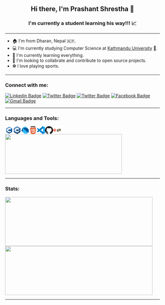 <h2 align = "center"> Hi there, I'm Prashant Shrestha 👋 </h2>
<h3 align = "center"> I'm currently a student learning his way!!! 📈</h3>

---

- 🏠 I'm from Dharan, Nepal 🇳🇵.
- 💻 I'm currently studying Computer Science at [Kathmandu University](https://ku.edu.np) 🏫.
- 🌱 I'm currently learning everything.
- 🙌 I'm looking to collabrate and contribute to open source projects.
- ⚽ I love playing sports.


---


### Connect with me:

[![Linkedin Badge](https://img.shields.io/badge/-Prashant_Shrestha-blue?style=square&logo=Linkedin&logoColor=white&link=https://www.linkedin.com/in/Prashant-Shrestha)](https://www.linkedin.com/in/prashant-shrestha-a55bb8226/)
[![Twitter Badge](https://img.shields.io/badge/-Prashantstha315-lightblue?style=square&logo=twitter&logoColor=white&link=https://twitter.com/Prashantstha315)](https://twitter.com/prashantstha315/)
[![Twitter Badge](https://img.shields.io/badge/-prashantstha315-red?style=square&logo=instagram&logoColor=white&link=https://instagram.com/Prashantstha315)](https://www.instagram.com/prashantstha315/)
[![Facebook Badge](https://img.shields.io/badge/-Shrestha_Prashant_Newar-blue?style=square&logo=Facebook&logoColor=white&link=https://facebook.com/shresthaprashantnewar)](https://www.facebook.com/james.shrestha.96155/)
[![Gmail Badge](https://img.shields.io/badge/prashantstha1110@gmail.com-white?style=square&logo=Gmail&logoColor=&link=mailto:prashantstha1110@gmail.com)](mailto:prashantstha1110@gmail.com)


---


### Languages and Tools:

<img align="left" alt="C" width="26px" src="https://raw.githubusercontent.com/github/explore/78df643247d429f6cc873026c0622819ad797942/topics/c/c.png" />
<img align="left" alt="CPP" width="26px" src="https://raw.githubusercontent.com/github/explore/78df643247d429f6cc873026c0622819ad797942/topics/cpp/cpp.png" />
<img align="left" alt="Dart" width="26px" src="https://raw.githubusercontent.com/github/explore/78df643247d429f6cc873026c0622819ad797942/topics/dart/dart.png" />
<img align="left" alt="HTML5" width="26px" src="https://raw.githubusercontent.com/github/explore/80688e429a7d4ef2fca1e82350fe8e3517d3494d/topics/html/html.png"/>
<img align="left" alt="Visual Studio Code" width="26px" src="https://raw.githubusercontent.com/github/explore/80688e429a7d4ef2fca1e82350fe8e3517d3494d/topics/visual-studio-code/visual-studio-code.png" />
<img align="left" alt="GitHub" width="26px" src="https://raw.githubusercontent.com/github/explore/78df643247d429f6cc873026c0622819ad797942/topics/github/github.png" />
<img align="center" alt="Git" width="26px" src="https://raw.githubusercontent.com/github/explore/80688e429a7d4ef2fca1e82350fe8e3517d3494d/topics/git/git.png" />
<a href="https://github.com/panda315">
    <img align="center" height="130em" width="380em" src="https://github-readme-stats.vercel.app/api/top-langs/?username=Panda315&theme=algolia&show_icons=true&hide_border=false&layout=compact"/></a>

---


### Stats:
<p>
<a href="https://github.com/panda315">
  <img align = "center" height="160em" width="480em" src="https://github-readme-stats-eight-theta.vercel.app/api?username=panda315&show_icons=true&theme=algolia&include_all_commits=true&count_private=true&hide=issues"/>  
  <img align="center" height="160em"  width="480em" src="https://github-readme-streak-stats.herokuapp.com/?user=Panda315&theme=algolia&hide_border=false&layout=compact"/>
</a>
</p>
<p>
  
---